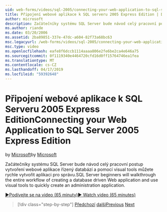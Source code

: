 ```yaml
---
uid: web-forms/videos/sql-2005/connecting-your-web-application-to-sql-server-2005-express-edition
title: Připojení webové aplikace k SQL serveru 2005 Express Edition | Dokumentace Microsoftu
author: microsoft
description: Začátečníky systému SQL Server bude návod celý pracovní postup vytvoření webové aplikace řízený databází a pomocí nástrojů visual tools můžete rychle vytvořit administrat...
ms.author: riande
ms.date: 03/20/2006
ms.assetid: 2ba89851-337e-47dc-a604-82f73a68bc63
msc.legacyurl: /web-forms/videos/sql-2005/connecting-your-web-application-to-sql-server-2005-express-edition
msc.type: video
ms.openlocfilehash: eafe8f6dccb1114aaaa806e2fe6be2ca4e646a75
ms.sourcegitcommit: 0f1119340e4464720cfd16d0ff15764746ea1fea
ms.translationtype: MT
ms.contentlocale: cs-CZ
ms.lasthandoff: 04/17/2019
ms.locfileid: "59392648"
---
```

# <a name="connecting-your-web-application-to-sql-server-2005-express-edition"></a><span data-ttu-id="89aa3-103">Připojení webové aplikace k SQL Serveru 2005 Express Edition</span><span class="sxs-lookup"><span data-stu-id="89aa3-103">Connecting your Web Application to SQL Server 2005 Express Edition</span></span>

<span data-ttu-id="89aa3-104">by [Microsoft](https://github.com/microsoft)</span><span class="sxs-lookup"><span data-stu-id="89aa3-104">by [Microsoft](https://github.com/microsoft)</span></span>

<span data-ttu-id="89aa3-105">Začátečníky systému SQL Server bude návod celý pracovní postup vytvoření webové aplikace řízený databází a pomocí visual tools můžete rychle vytvořit aplikaci pro správu.</span><span class="sxs-lookup"><span data-stu-id="89aa3-105">SQL Server beginners will walkthrough the entire workflow of creating a database driven Web application and use visual tools to quickly create an administration application.</span></span>

[<span data-ttu-id="89aa3-106">&#9654;Podívejte se na video (65 minuty)</span><span class="sxs-lookup"><span data-stu-id="89aa3-106">&#9654; Watch video (65 minutes)</span></span>](https://channel9.msdn.com/Blogs/ASP-NET-Site-Videos/connecting-your-web-application-to-sql-server-2005-express-edition)

> [!div class="step-by-step"]
> <span data-ttu-id="89aa3-107">[Předchozí](understanding-security-and-network-connectivity.md)
> [další](using-sql-server-management-studio.md)</span><span class="sxs-lookup"><span data-stu-id="89aa3-107">[Previous](understanding-security-and-network-connectivity.md)
[Next](using-sql-server-management-studio.md)</span></span>
